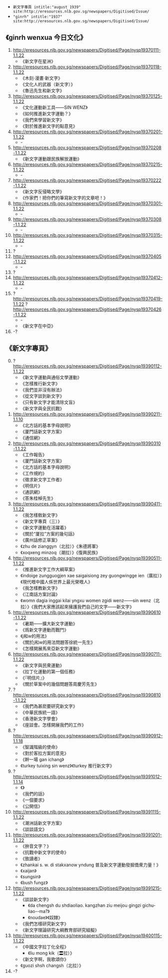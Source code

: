 * ```新文字專頁 intitle:"august 1939" site:http://eresources.nlb.gov.sg/newspapers/Digitised/Issue/```
* ```"ginrh" intitle:"1937" site:http://eresources.nlb.gov.sg/newspapers/Digitised/Issue/```

## 《ginrh wenxua 今日文化》
1. http://eresources.nlb.gov.sg/newspapers/Digitised/Page/nysp19370111-1.1.22
   * 《新文字在星洲》
2. http://eresources.nlb.gov.sg/newspapers/Digitised/Page/nysp19370118-1.1.22
   * 《木刻·漫畫·新文字》
   * 《文化人的武器（新文字）》
   * 《魯迅先生和新文字》
3. http://eresources.nlb.gov.sg/newspapers/Digitised/Page/nysp19370125-1.1.22
   * 《文化運動新工具——SIN WENZ》
   * 《如何推進新文字運動？》
   * 《我們來學習新文字》
   * 《對於推進新文字的點意見》
4. http://eresources.nlb.gov.sg/newspapers/Digitised/Page/nysp19370201-1.1.22
   * \-
5. http://eresources.nlb.gov.sg/newspapers/Digitised/Page/nysp19370208-1.1.22
   * 《新文字運動跟民族解放運動》
6. http://eresources.nlb.gov.sg/newspapers/Digitised/Page/nysp19370215-1.1.22
   * \-
7. http://eresources.nlb.gov.sg/newspapers/Digitised/Page/nysp19370222-1.1.22 
   * 《新文字反侵略文學》
   * 《作家們！把你們的筆寫新文字的文章吧！》
8. http://eresources.nlb.gov.sg/newspapers/Digitised/Page/nysp19370301-1.1.22
   * \-
9. http://eresources.nlb.gov.sg/newspapers/Digitised/Page/nysp19370308-1.1.22
   * \-
10. http://eresources.nlb.gov.sg/newspapers/Digitised/Page/nysp19370315-1.1.22
    * \-
11. ?
12. http://eresources.nlb.gov.sg/newspapers/Digitised/Page/nysp19370405-1.1.22
    * \-
13. ?
14. http://eresources.nlb.gov.sg/newspapers/Digitised/Page/nysp19370412-1.1.22
    * \-
15. ? http://eresources.nlb.gov.sg/newspapers/Digitised/Page/nysp19370419-1.1.22 ? http://eresources.nlb.gov.sg/newspapers/Digitised/Page/nysp19370426-1.1.22
    * \-
    * 《新文字在中亞》
16. -?

## 《新文字專頁》
0. ? http://eresources.nlb.gov.sg/newspapers/Digitised/Page/nysp19390112-1.1.22
   * 《新文字運動與通俗文學運動》
   * 《怎樣推行新文字》
   * 《我們並非沒有辦法》
   * 《從文字談到新文字》
   * 《只有新文字才能清除文盲》
   * 《新文字與全民抗戰》
1. http://eresources.nlb.gov.sg/newspapers/Digitised/Page/nysp19390211-1.1.10
   * 《北方話的基本字母說明》
   * 《厦門話新文字方案》
   * 《通信網》
2. http://eresources.nlb.gov.sg/newspapers/Digitised/Page/nysp19390310-1.1.22
   * 《工作報告》
   * 《厦門話新文字方案》
   * 《北方話的基本字母說明》
   * 《工作規約》
   * 《徵求新文字工作者》
   * 《明信片》
   * 《通訊網》
   * 《答朱桂棹先生》
3. http://eresources.nlb.gov.sg/newspapers/Digitised/Page/nysp19390411-1.1.22
   * 《我怎樣敎新文字》
   * 《新文字專頁（三）》
   * 《新文字運動在活躍着》
   * 《關於“厦拉”方案的幾句話》
   * 《廣州話修正草案》
   * 《zhu de zianggyn（北拉）》《朱德將軍》
   * 《xoqxeng minzoq（潮拉）》《復興民族》
4. http://eresources.nlb.gov.sg/newspapers/Digitised/Page/nysp19390511-1.1.22
   * 《推進新文字工作大綱草案》
   * 《indoige zungguogjen xae saigaisiong zey guongwingge ien（廣拉）》《現代嘅中國人係世界上最光榮嘅人》
   * 《我怎樣教新文字》
   * 《江南話方案討論》
   * 《womn dagia inggai kilai yngxu women zgidi wenz——sin wenz（北拉）》《我們大家應該起來擁護我們自己的文字——新文字》
5. http://eresources.nlb.gov.sg/newspapers/Digitised/Page/nysp19390610-1.1.22
   * 《暑期——擴大新文字運動》
   * 《爲新文字連動而戰鬥》
   * 《j和w的用法》
   * 《關於j和w的用法問題答徐統一先生》
   * 《怎樣開展馬來亞新文字運動》
6. http://eresources.nlb.gov.sg/newspapers/Digitised/Page/nysp19390711-1.1.22
   * 《新文字與民衆運動》
   * 《拉丁化運動的第一個任務》
   * 《『明信片』》
   * 《關於草案中的幾個問題答周慶芳先生》
7. ? http://eresources.nlb.gov.sg/newspapers/Digitised/Page/nysp19390810-1.1.22
   * 《我們為甚麽要研究新文字》
   * 《中華民族統一語》
   * 《香港新文字學會》
   * 《座談會。怎樣開展我們的工作》
8. ? http://eresources.nlb.gov.sg/newspapers/Digitised/Page/nysp19390912-1.1.18
   * 《智識階級的使命》
   * 《對於客拉方案的意見》
   * 《幹一場 gan ichang》
   * 《turkey tuixing sin wenz》《turkey 推行新文字》
9. ? http://eresources.nlb.gov.sg/newspapers/Digitised/Page/nysp19391012-1.1.14
   * 《》
   * 《我們的話》
   * 《一個要求》
   * 《公開信》
10. http://eresources.nlb.gov.sg/newspapers/Digitised/Page/nysp19391115-1.1.22
    * 《潮洲話新文字方案》
    * 《談談語文》
11. http://eresources.nlb.gov.sg/newspapers/Digitised/Page/nysp19391201-1.1.22
    * 《拚音文字？》
    * 《抗戰中新文字的使命》
    * 《致讀者》
    * 《zhankai s. w. di stakxanow yndung 普及新文字運動發掘僑衆力量！》
    * 《xaijan》
    * 《sungsin》
    * 《bush fungz》
12. http://eresources.nlb.gov.sg/newspapers/Digitised/Page/nysp19391215-1.1.22
    * 《談談新文字》
      * 《da chengsh du shdiaoliao. kangzhan ziu meijou gingzi gichu-liao--ma?》
      * 《noudae》《奴隸》
    * 《我們怎樣研究新文字》
    * 《新文字理論研究大綱教育部研究組擬》
13. http://eresources.nlb.gov.sg/newspapers/Digitised/Page/nysp19400115-1.1.22
    * 《中國文字拉丁化全程》
      * 《liu mong kik（〓拉）》
    * 《新文字啊，我歌頌你》
    * 《guozi shsh changsh（北拉）》
14. -?
